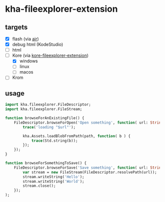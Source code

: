 # kha-fileexplorer-extension

## targets

- [x] flash (via [air](https://code.google.com/archive/p/haxeair3))
- [x] debug html (KodeStudio)
- [ ] html
- [ ] Kore (via [kore-fileexplorer-extension](https://github.com/sh-dave/kore-fileexplorer-extension))
  - [x] windows
  - [ ] linux
  - [ ] macos
- [ ] Krom

## usage

```haxe
import kha.fileexplorer.FileDescriptor;
import kha.fileexplorer.FileStream;

function browseForAnExistingFile() {
	FileDescriptor.browseForOpen('Open something', function( url: String ) {
		trace('loading "$url"');

		kha.Assets.loadBlobFromPath(path, function( b ) {
			trace(Std.string(b));
		});
	});
}

function browseForSomethingToSave() {
	FileDescriptor.browseForSave('Save something', function( url: String ) {
		var stream = new FileStream(FileDescriptor.resolvePath(url));
		stream.writeString('Hello');
		stream.writeString('World');
		stream.close();
	});
);

```
